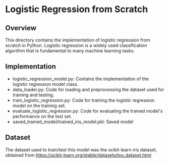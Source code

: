 # Logistic Regression from Scratch

## Overview

This directory contains the implementation of logistic regression from scratch in Python. Logistic regression is a widely used classification algorithm that is fundamental to many machine learning tasks.

## Implementation 

* logistic_regression_model.py: Contains the implementation of the logistic regression model class.
* data_loader.py: Code for loading and preprocessing the dataset used for training and testing.
* train_logistic_regression.py: Code for training the logistic regression model on the training set.
* evaluate_logistic_regression.py: Code for evaluating the trained model's performance on the test set.
* saved_trained_model/trained_iris_model.pkl: Saved model

## Dataset

The dataset used to train/test this model was the scikit-learn iris dataset, obtained from https://scikit-learn.org/stable/datasets/toy_dataset.html
